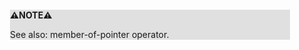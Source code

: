 <div style="margin:2em; background-color: #e0e0e0;">

<strong>⚠️NOTE️️️⚠️</strong>

See also: member-of-pointer operator.
</div>

